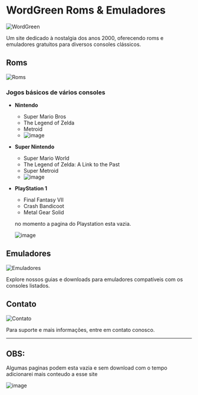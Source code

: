 # WordGreen Roms & Emuladores

![WordGreen](https://github.com/wagner333/WordGreen/assets/144560716/07d32971-211e-4add-a109-568a686daf69)

Um site dedicado à nostalgia dos anos 2000, oferecendo roms e emuladores gratuitos para diversos consoles clássicos.

## Roms

![Roms](https://github.com/wagner333/WordGreen/assets/144560716/f0eef47a-b47c-4fcb-a38b-2487f5c7a456)

### Jogos básicos de vários consoles

- **Nintendo**
  - Super Mario Bros
  - The Legend of Zelda
  - Metroid
  - 
    ![image](https://github.com/wagner333/WordGreen/assets/144560716/b5dd8267-26fd-47da-ba3c-0cabfdd32bf2)

  
- **Super Nintendo**
  - Super Mario World
  - The Legend of Zelda: A Link to the Past
  - Super Metroid
  - ![image](https://github.com/wagner333/WordGreen/assets/144560716/4d4bfdc0-df06-45ac-b19c-c1228120fb8d)

  
- **PlayStation 1**
  - Final Fantasy VII
  - Crash Bandicoot
  - Metal Gear Solid

  no momento a pagina do Playstation esta vazia.
  
  ![image](https://github.com/wagner333/WordGreen/assets/144560716/e2746a04-0682-4dd0-a518-c6ce9f647587)

  
## Emuladores

![Emuladores](https://github.com/wagner333/WordGreen/assets/144560716/11f69b38-0008-4072-bbc9-430035ce57af)

Explore nossos guias e downloads para emuladores compatíveis com os consoles listados.

## Contato

![Contato](https://github.com/wagner333/WordGreen/assets/144560716/ac3df95e-9dab-489c-a860-42d3a1f598ed)

Para suporte e mais informações, entre em contato conosco.

---
## OBS:
Algumas paginas podem esta vazia e sem download com o tempo adicionarei mais conteudo a esse site

![image](https://github.com/wagner333/WordGreen/assets/144560716/5978710c-4e30-4190-b4de-43a69e38bda6)


